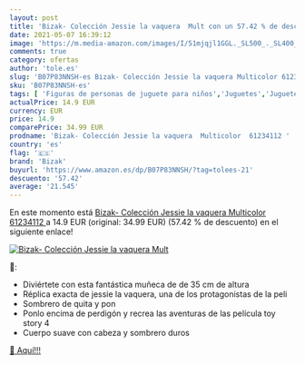 ```yaml
---
layout: post
title: 'Bizak- Colección Jessie la vaquera  Mult con un 57.42 % de descuento'
date: 2021-05-07 16:39:12
image: 'https://m.media-amazon.com/images/I/51mjqjl1GGL._SL500_._SL400_.jpg'
comments: true
category: ofertas
author: 'tole.es'
slug: 'B07P83NNSH-es Bizak- Colección Jessie la vaquera Multicolor 61234112'
sku: 'B07P83NNSH-es'
tags: [ 'Figuras de personas de juguete para niños','Juguetes','Juguetes y juegos','Muñecos y figuras','bizak','bizak-', ]
actualPrice: 14.9 EUR
currency: EUR
price: 14.9
comparePrice: 34.99 EUR
prodname: 'Bizak- Colección Jessie la vaquera  Multicolor  61234112 '
country: 'es'
flag: '🇪🇸'
brand: 'Bizak'
buyurl: 'https://www.amazon.es/dp/B07P83NNSH/?tag=tolees-21'
descuento: '57.42'
average: '21.545'
---
```


En este momento está [Bizak- Colección Jessie la vaquera  Multicolor  61234112 ](https://www.amazon.es/dp/B07P83NNSH/?tag=tolees-21) a 14.9 EUR (original: 34.99 EUR) (57.42 %  de descuento) en el siguiente enlace!

[![Bizak- Colección Jessie la vaquera  Mult](https://m.media-amazon.com/images/I/51mjqjl1GGL._SL500_._SL400_.jpg)](https://www.amazon.es/dp/B07P83NNSH/?tag=tolees-21)

🔎:

- Diviértete con esta fantástica muñeca de de 35 cm de altura
- Réplica exacta de jessie la vaquera, una de los protagonistas de la peli
- Sombrero de quita y pon
- Ponlo encima de perdigón y recrea las aventuras de las película toy story 4
- Cuerpo suave con cabeza y sombrero duros

[🛒 Aquí!!!](https://www.amazon.es/dp/B07P83NNSH/?tag=tolees-21)

